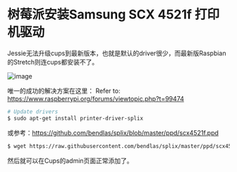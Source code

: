 # 树莓派安装Samsung SCX 4521f 打印机驱动

Jessie无法升级cups到最新版本，也就是默认的driver很少，而最新版Raspbian的Stretch则连cups都安装不了。

![image](https://user-images.githubusercontent.com/14041622/57983554-be181880-7a85-11e9-9c1b-14f37072551a.png)


唯一的成功的解决方案在这里：
Refer to: https://www.raspberrypi.org/forums/viewtopic.php?t=99474

```sh
# Update drivers
$ sudo apt-get install printer-driver-splix
```

或参考：https://github.com/bendlas/splix/blob/master/ppd/scx4521f.ppd
```sh
$ wget https://raw.githubusercontent.com/bendlas/splix/master/ppd/scx4521f.ppd
```

然后就可以在Cups的admin页面正常添加了。